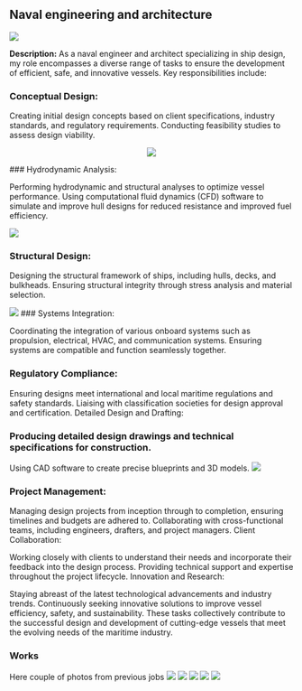 ## Naval engineering and architecture  
<img src="images\naval\model.png?raw=true"/>

**Description:** As a naval engineer and architect specializing in ship design, my role encompasses a diverse range of tasks to ensure the development of efficient, safe, and innovative vessels. Key responsibilities include:

### Conceptual Design:

Creating initial design concepts based on client specifications, industry standards, and regulatory requirements.
Conducting feasibility studies to assess design viability.

<p align="center">
    <img src="images\naval\3.png?raw=true"/>
</p>
### Hydrodynamic Analysis:

Performing hydrodynamic and structural analyses to optimize vessel performance.
Using computational fluid dynamics (CFD) software to simulate and improve hull designs for reduced resistance and improved fuel efficiency.

<img src="images\naval\1.png?raw=true"/>

### Structural Design:

Designing the structural framework of ships, including hulls, decks, and bulkheads.
Ensuring structural integrity through stress analysis and material selection.

<img src="images\naval\4.png?raw=true"/>
### Systems Integration:

Coordinating the integration of various onboard systems such as propulsion, electrical, HVAC, and communication systems.
Ensuring systems are compatible and function seamlessly together.

### Regulatory Compliance:

Ensuring designs meet international and local maritime regulations and safety standards.
Liaising with classification societies for design approval and certification.
Detailed Design and Drafting:

### Producing detailed design drawings and technical specifications for construction.
Using CAD software to create precise blueprints and 3D models.
<img src="images\naval\2.png?raw=true"/>
### Project Management:

Managing design projects from inception through to completion, ensuring timelines and budgets are adhered to.
Collaborating with cross-functional teams, including engineers, drafters, and project managers.
Client Collaboration:

Working closely with clients to understand their needs and incorporate their feedback into the design process.
Providing technical support and expertise throughout the project lifecycle.
Innovation and Research:

Staying abreast of the latest technological advancements and industry trends.
Continuously seeking innovative solutions to improve vessel efficiency, safety, and sustainability.
These tasks collectively contribute to the successful design and development of cutting-edge vessels that meet the evolving needs of the maritime industry.




### Works 

Here couple of photos from previous jobs 
<img src="images\naval\model.png?raw=true"/>
<img src="images\naval\1.png?raw=true"/>
<img src="images\naval\2.png?raw=true"/>
<img src="images\naval\4.png?raw=true"/>
<img src="images\naval\screen.png?raw=true"/>


